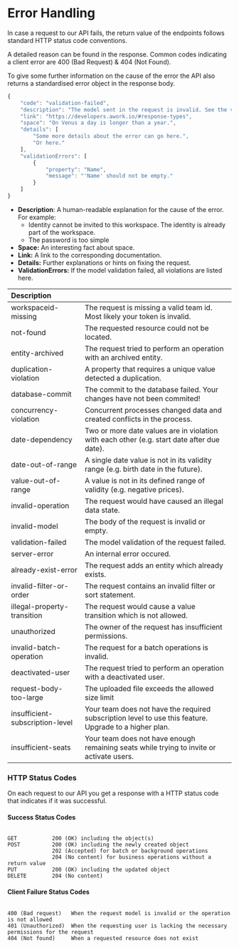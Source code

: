 # Error Handling

In case a request to our API fails, the return value of the endpoints follows standard HTTP status code conventions. 

A detailed reason can be found in the response. Common codes indicating a client error are 400 \(Bad Request\) & 404 \(Not Found\). 

To give some further information on the cause of the error the API also returns a standardised error object in the response body.

```javascript
{
    "code": "validation-failed",
    "description": "The model sent in the request is invalid. See the validation errors for details.",
    "link": "https://developers.awork.io/#response-types",
    "space": "On Venus a day is longer than a year.",
    "details": [
        "Some more details about the error can go here.",
        "Or here."
    ],
    "validationErrors": [
        {
            "property": "Name",
            "message": "'Name' should not be empty."
        }
    ]
}
```

* **Description**: A human-readable explanation for the cause of the error. For example:
  * Identity cannot be invited to this workspace. The identity is already part of the workspace.
  * The password is too simple
* **Space:** An interesting fact about space.
* **Link:** A link to the corresponding documentation.
* **Details:** Further explanations or hints on fixing the request.
* **ValidationErrors:** If the model validation failed, all violations are listed here.

| Description |  |
| :--- | :--- |
| workspaceid-missing  | The request is missing a valid team id. Most likely your token is invalid. |
| not-found | The requested resource could not be located. |
| entity-archived | The request tried to perform an operation with an archived entity. |
| duplication-violation | A property that requires a unique value detected a duplication. |
| database-commit | The commit to the database failed. Your changes have not been commited! |
| concurrency-violation  | Concurrent processes changed data and created conflicts in the process. |
| date-dependency | Two or more date values are in violation with each other \(e.g. start date after due date\). |
| date-out-of-range  | A single date value is not in its validity range \(e.g. birth date in the future\). |
| value-out-of-range | A value is not in its defined range of validity \(e.g. negative prices\). |
| invalid-operation | The request would have caused an illegal data state. |
| invalid-model  | The body of the request is invalid or empty. |
| validation-failed  | The model validation of the request failed. |
| server-error | An internal error occured.  |
| already-exist-error | The request adds an entity which already exists. |
| invalid-filter-or-order  | The request contains an invalid filter or sort statement.  |
| illegal-property-transition  | The request would cause a value transition which is not allowed. |
| unauthorized | The owner of the request has insufficient permissions. |
| invalid-batch-operation | The request for a batch operations is invalid. |
| deactivated-user | The request tried to perform an operation with a deactivated user. |
| request-body-too-large | The uploaded file exceeds the allowed size limit |
| insufficient-subscription-level | Your team does not have the required subscription level to use this feature. Upgrade to a higher plan. |
| insufficient-seats | Your team does not have enough remaining seats while trying to invite or activate users. |

### HTTP Status Codes

On each request to our API you get a response with a HTTP status code that indicates if it was successful.

#### Success Status Codes

```text

GET           200 (OK) including the object(s)
POST          200 (OK) including the newly created object
              202 (Accepted) for batch or background operations
              204 (No content) for business operations without a return value
PUT           200 (OK) including the updated object
DELETE        204 (No content)

```

#### Client Failure Status Codes

```text

400 (Bad request)   When the request model is invalid or the operation is not allowed
401 (Unauthorized)  When the requesting user is lacking the necessary permissions for the request
404 (Not found)     When a requested resource does not exist
```

